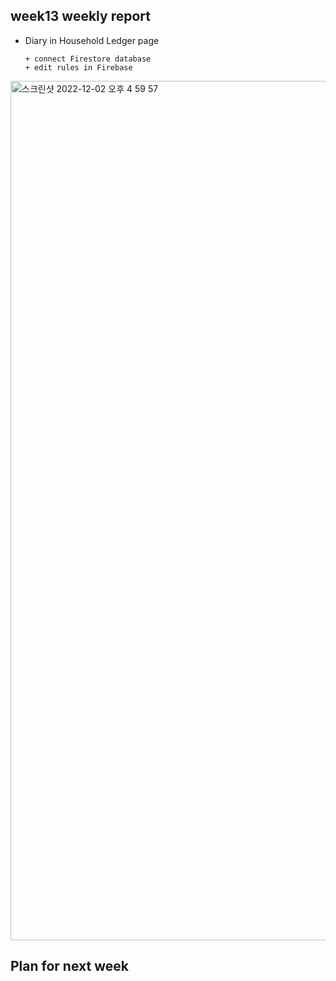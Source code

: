 ## week13 weekly report

+ Diary in Household Ledger page

      + connect Firestore database
      + edit rules in Firebase
<img width="1375" alt="스크린샷 2022-12-02 오후 4 59 57" src="https://user-images.githubusercontent.com/86800087/205245394-3317ea61-641e-4862-ad2d-162deedc67fd.png">



## Plan for next week
